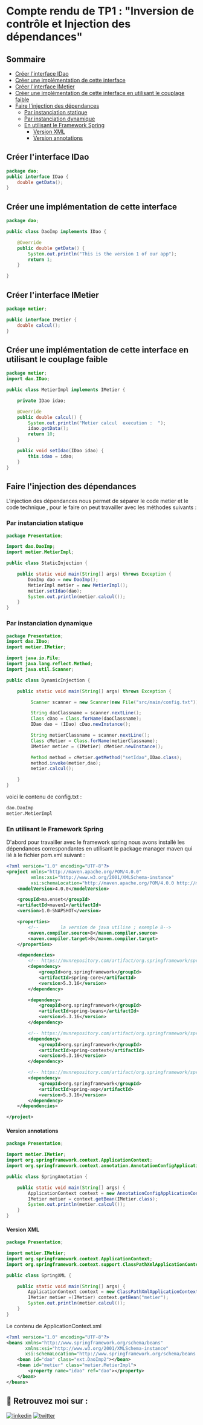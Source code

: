 # Compte rendu de TP1 : "Inversion de contrôle et Injection des dépendances"

## Sommaire

- [Créer l'interface IDao](#Créer-linterface-IDao)
- [Créer une implémentation de cette interface](#créer-une-implémentation-de-cette-interface)
- [Créer l'interface IMetier](#Créer-linterface-IMetier)
- [Créer une implémentation de cette interface en utilisant le couplage faible](#Créer-une-implémentation-de-cette-interface-en-utilisant-le-couplage-faible)
- [Faire l'injection des dépendances](#faire-linjection-des-dépendances) 
  - [Par instanciation statique](#Par-instanciation-statique)
  - [Par instanciation dynamique](#Par-instanciation-dynamique)
  - [En utilisant le Framework Spring](#En-utilisant-le-Framework-Spring)
    - [Version XML](#Version-XML)
    - [Version annotations](#Version-annotations)

## Créer l'interface IDao

<!-- ![Screenshot](1.jpg) -->

```java
package dao;
public interface IDao {
    double getData();
}
```

## Créer une implémentation de cette interface

```java
package dao;

public class DaoImp implements IDao {

    @Override
    public double getData() {
        System.out.println("This is the version 1 of our app");
        return 1;
    }

}
```

## Créer l'interface IMetier

```java
package metier;

public interface IMetier {
    double calcul();
}
```

## Créer une implémentation de cette interface en utilisant le couplage faible

```java
package metier;
import dao.IDao;

public class MetierImpl implements IMetier {

    private IDao idao;

    @Override
    public double calcul() {
        System.out.println("Metier calcul  execution :  ");
        idao.getData();
        return 10;
    }

    public void setIdao(IDao idao) {
        this.idao = idao;
    }
}
```

## Faire l'injection des dépendances
L'injection des dépendances nous permet de séparer le code metier et le code technique , pour le faire on peut travailler avec les méthodes suivants :  
### Par instanciation statique
```java
package Presentation;

import dao.DaoImp;
import metier.MetierImpl;

public class StaticInjection {

    public static void main(String[] args) throws Exception {
        DaoImp dao = new DaoImp();
        MetierImpl metier = new MetierImpl();
        metier.setIdao(dao);
        System.out.println(metier.calcul());
    }
}
```
### Par instanciation dynamique

```java
package Presentation;
import dao.IDao;
import metier.IMetier;

import java.io.File;
import java.lang.reflect.Method;
import java.util.Scanner;

public class DynamicInjection {

    public static void main(String[] args) throws Exception {

         Scanner scanner = new Scanner(new File("src/main/config.txt"));

         String daoClassname = scanner.nextLine();
         Class cDao = Class.forName(daoClassname);
         IDao dao = (IDao) cDao.newInstance();

         String metierClassname = scanner.nextLine();
         Class cMetier = Class.forName(metierClassname);
         IMetier metier = (IMetier) cMetier.newInstance();

         Method method = cMetier.getMethod("setIdao",IDao.class);
         method.invoke(metier,dao);
         metier.calcul();

    }
}
```

voici le contenu de config.txt : 

```txt
dao.DaoImp
metier.MetierImpl
```

### En utilisant le Framework Spring

D'abord pour travailler avec le framework spring nous avons installé les dépendances correspondantes en utilisant le package manager maven qui lié à le fichier pom.xml suivant :

```XML
<?xml version="1.0" encoding="UTF-8"?>
<project xmlns="http://maven.apache.org/POM/4.0.0"
         xmlns:xsi="http://www.w3.org/2001/XMLSchema-instance"
         xsi:schemaLocation="http://maven.apache.org/POM/4.0.0 http://maven.apache.org/xsd/maven-4.0.0.xsd">
    <modelVersion>4.0.0</modelVersion>

    <groupId>ma.enset</groupId>
    <artifactId>maven1</artifactId>
    <version>1.0-SNAPSHOT</version>

    <properties>
        <!--        la version de java utilise ; exemple 8-->
        <maven.compiler.source>8</maven.compiler.source>
        <maven.compiler.target>8</maven.compiler.target>
    </properties>

    <dependencies>
        <!-- https://mvnrepository.com/artifact/org.springframework/spring-core -->
        <dependency>
            <groupId>org.springframework</groupId>
            <artifactId>spring-core</artifactId>
            <version>5.3.16</version>
        </dependency>

        <dependency>
            <groupId>org.springframework</groupId>
            <artifactId>spring-beans</artifactId>
            <version>5.3.16</version>
        </dependency>

        <!-- https://mvnrepository.com/artifact/org.springframework/spring-context -->
        <dependency>
            <groupId>org.springframework</groupId>
            <artifactId>spring-context</artifactId>
            <version>5.3.16</version>
        </dependency>

        <!-- https://mvnrepository.com/artifact/org.springframework/spring-aop -->
        <dependency>
            <groupId>org.springframework</groupId>
            <artifactId>spring-aop</artifactId>
            <version>5.3.16</version>
        </dependency>
    </dependencies>

</project>
```
#### Version annotations
```java
package Presentation;

import metier.IMetier;
import org.springframework.context.ApplicationContext;
import org.springframework.context.annotation.AnnotationConfigApplicationContext;

public class SpringAnotation {

    public static void main(String[] args) {
        ApplicationContext context = new AnnotationConfigApplicationContext("dao", "metier");
        IMetier metier = context.getBean(IMetier.class);
        System.out.println(metier.calcul());
    }
}

```
#### Version XML

```java
package Presentation;

import metier.IMetier;
import org.springframework.context.ApplicationContext;
import org.springframework.context.support.ClassPathXmlApplicationContext;

public class SpringXML {

    public static void main(String[] args) {
        ApplicationContext context = new ClassPathXmlApplicationContext("ApplicationContext.xml");
        IMetier metier =(IMetier) context.getBean("metier");
        System.out.println(metier.calcul());
    }
}
```

Le contenu de ApplicationContext.xml

```XML
<?xml version="1.0" encoding="UTF-8"?>
<beans xmlns="http://www.springframework.org/schema/beans"
       xmlns:xsi="http://www.w3.org/2001/XMLSchema-instance"
       xsi:schemaLocation="http://www.springframework.org/schema/beans http://www.springframework.org/schema/beans/spring-beans.xsd">
    <bean id="dao" class="ext.DaoImp2"></bean>
    <bean id="metier" class="metier.MetierImpl">
        <property name="idao" ref="dao"></property>
    </bean>
</beans>
```

## 🔗 Retrouvez moi sur :
[![linkedin](https://img.shields.io/badge/linkedin-0A66C2?style=for-the-badge&logo=linkedin&logoColor=white)](https://www.linkedin.com/in/hamzaaitbenyissa/)
[![twitter](https://img.shields.io/badge/twitter-1DA1F2?style=for-the-badge&logo=twitter&logoColor=white)](https://twitter.com/h_aitbenyissa)


